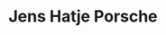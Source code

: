 ---
title: "Jens Hatje Porsche"
url: /buchholz-in-der-nordheide/jens-hatje-porsche/
shop: Autowerkstatt
---